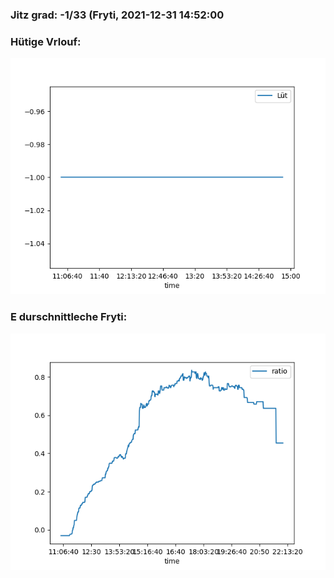 ### Jitz grad: -1/33 (Fryti, 2021-12-31 14:52:00

### Hütige Vrlouf:
![Graph](Today.png)

### E durschnittleche Fryti:
![Graph](Fryti.png)